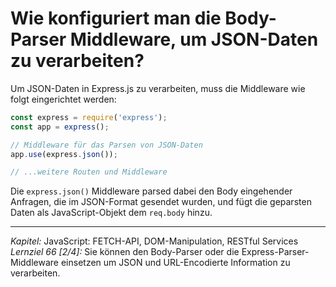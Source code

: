 # Wie konfiguriert man die Body-Parser Middleware, um JSON-Daten zu verarbeiten?

Um JSON-Daten in Express.js zu verarbeiten, muss die Middleware wie folgt eingerichtet werden:
```javascript
const express = require('express');
const app = express();

// Middleware für das Parsen von JSON-Daten
app.use(express.json());

// ...weitere Routen und Middleware
```
Die `express.json()` Middleware parsed dabei den Body eingehender Anfragen, die im JSON-Format gesendet wurden, und fügt die geparsten Daten als JavaScript-Objekt dem `req.body` hinzu.

---

_Kapitel:_ JavaScript: FETCH-API, DOM-Manipulation, RESTful Services
_Lernziel 66 \[2/4\]:_ Sie können den Body-Parser oder die Express-Parser-Middleware einsetzen um JSON und URL-Encodierte Information zu verarbeiten.
